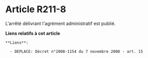 # Article R211-8

L'arrêté délivrant l'agrément administratif est publié.

**Liens relatifs à cet article**

	**Liens**:

	  - DEPLACE: Décret n°2008-1154 du 7 novembre 2008 - art. 15
